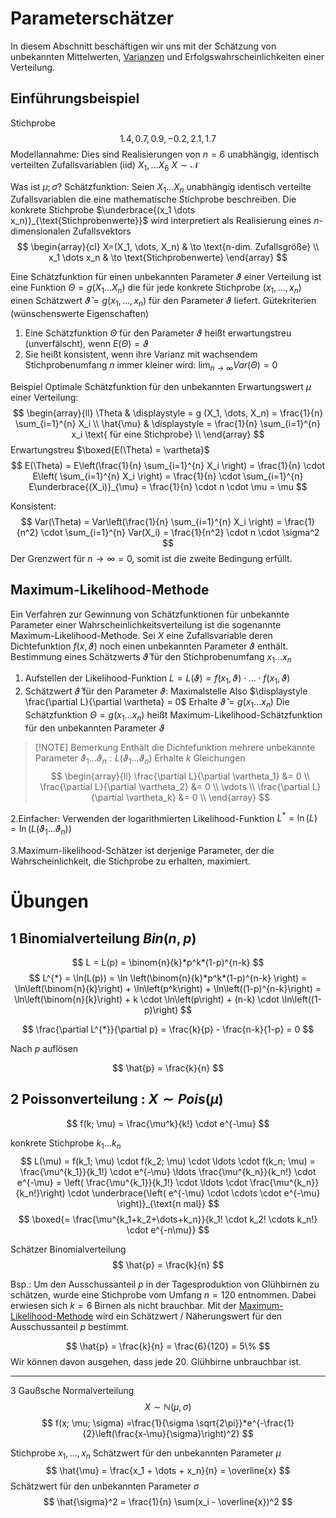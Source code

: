 # Parameterschätzer
In diesem Abschnitt beschäftigen wir uns mit der Schätzung von unbekannten Mittelwerten, [Varianzen](Zufallsvariablen.md#Varianz)  und Erfolgswahrscheinlichkeiten einer Verteilung.

## Einführungsbeispiel
Stichprobe
$$
1.4, 0.7, 0.9, -0.2, 2.1, 1.7
$$
Modellannahme:
Dies sind Realisierungen von $n=6$ unabhängig, identisch verteilten Zufallsvariablen (iid) $X_1, \dots X_6$ $X \sim \mathcal{N}$

Was ist $\mu; \sigma$?
 Schätzfunktion: Seien $X_1 \dots X_n$ unabhängig identisch verteilte Zufallsvariablen die eine mathematische Stichprobe beschreiben. 
Die konkrete Stichprobe $\underbrace{(x_1 \dots x_n)}_{\text{Stichprobenwerte}}$ wird interpretiert als Realisierung eines $n$-dimensionalen Zufallsvektors 
$$
\begin{array}{cl}
X=(X_1, \dots, X_n) & \to \text{n-dim. Zufallsgröße} \\
x_1 \dots x_n & \to \text{Stichprobenwerte}
\end{array}
$$

Eine Schätzfunktion für einen unbekannten Parameter $\vartheta$ einer Verteilung ist eine Funktion $\Theta = g(X_1 \dots X_n)$ die für jede konkrete Stichprobe $(x_1, \dots, x_n)$ einen Schätzwert $\hat{\vartheta} = g(x_1, \dots, x_n)$ für den Parameter $\vartheta$ liefert.
Gütekriterien (wünschenswerte Eigenschaften)
1. Eine Schätzfunktion $\Theta$ für den Parameter $\vartheta$ heißt erwartungstreu (unverfälscht), wenn $E(\Theta) = \vartheta$ 
2. Sie heißt konsistent, wenn ihre Varianz mit wachsendem Stichprobenumfang $n$ immer kleiner wird:
   $\lim_{n \to \infty} Var(\Theta)=0$

Beispiel
Optimale Schätzfunktion für den unbekannten Erwartungswert $\mu$ einer Verteilung:
$$
\begin{array}{ll}
\Theta & \displaystyle = g (X_1, \dots, X_n) = \frac{1}{n} \sum_{i=1}^{n} X_i \\
\hat{\mu} & \displaystyle  = \frac{1}{n} \sum_{i=1}^{n} x_i \text{ für eine Stichprobe}
\\
\end{array}
$$
Erwartungstreu $\boxed{E(\Theta) = \vartheta}$ 
$$
E(\Theta) = E\left(\frac{1}{n} \sum_{i=1}^{n} X_i \right) = \frac{1}{n} \cdot E\left( \sum_{i=1}^{n} X_i \right) = \frac{1}{n} \cdot \sum_{i=1}^{n} E\underbrace{(X_i)}_{\mu} = \frac{1}{n} \cdot n \cdot \mu = \mu
$$

Konsistent:
$$
Var(\Theta) = Var\left(\frac{1}{n} \sum_{i=1}^{n} X_i \right) = \frac{1}{n^2} \cdot \sum_{i=1}^{n} Var(X_i) = \frac{1}{n^2} \cdot n \cdot \sigma^2
$$
Der Grenzwert für $n \to \infty = 0$, somit ist die zweite Bedingung erfüllt.

## Maximum-Likelihood-Methode
Ein Verfahren zur Gewinnung von Schätzfunktionen für unbekannte Parameter einer Wahrscheinlichkeitsverteilung ist die sogenannte Maximum-Likelihood-Methode. 
Sei $X$ eine Zufallsvariable deren Dichtefunktion $f(x,\vartheta)$ noch einen unbekannten Parameter $\vartheta$ enthält. Bestimmung eines Schätzwerts $\hat{\vartheta}$ für den Stichprobenumfang $x_1 \dots x_n$ 

1. Aufstellen der Likelihood-Funktion
   $L=L(\vartheta) = f(x_1, \vartheta) \cdot \dots \cdot f(x_1, \vartheta)$ 
2. Schätzwert $\hat \vartheta$ für den Parameter $\vartheta$: Maximalstelle
   Also $\displaystyle \frac{\partial L}{\partial \vartheta} = 0$
   Erhalte $\hat \vartheta = g(x_1 \dots x_n)$
   Die Schätzfunktion $\Theta = g(x_1 \dots x_n)$ heißt Maximum-Likelihood-Schätzfunktion für den unbekannten Parameter $\vartheta$  


> [!NOTE] Bemerkung
> Enthält die Dichtefunktion mehrere unbekannte Parameter $\vartheta_1 \dots \vartheta_n : L(\vartheta_1 \dots \vartheta_n)$ 
> Erhalte $k$ Gleichungen
> $$
> \begin{array}{ll}
> \frac{\partial L}{\partial \vartheta_1} &= 0 \\
> \frac{\partial L}{\partial \vartheta_2} &= 0 \\
> \vdots \\
> \frac{\partial L}{\partial \vartheta_k} &= 0 \\
> \end{array}
> $$

2.Einfacher:
Verwenden der logarithmierten Likelihood-Funktion $L^{*}= \ln(L) = \ln(L(\vartheta_1 \dots \vartheta_n))$  

3.Maximum-likelihood-Schätzer ist derjenige Parameter, der die Wahrscheinlichkeit, die Stichprobe zu erhalten, maximiert.

# Übungen
## 1 Binomialverteilung $Bin(n,p)$
$$
L = L(p) = \binom{n}{k}*p^k*(1-p)^{n-k}
$$
$$
L^{*} = \ln(L(p)) = \ln \left(\binom{n}{k}*p^k*(1-p)^{n-k} \right) = \ln\left(\binom{n}{k}\right) + \ln\left(p^k\right) + \ln\left((1-p)^{n-k}\right) = \ln\left(\binom{n}{k}\right) + k \cdot \ln\left(p\right) + (n-k) \cdot \ln\left((1-p)\right) 
$$

$$
\frac{\partial L^{*}}{\partial p} = \frac{k}{p} - \frac{n-k}{1-p} = 0
$$

Nach $p$ auflösen

$$
\hat{p} = \frac{k}{n}
$$

## 2 Poissonverteilung : $X\sim Pois(\mu)$
$$
f(k; \mu) = \frac{\mu^k}{k!} \cdot e^{-\mu}
$$

konkrete Stichprobe $k_1 \dots k_n$ 
$$
L(\mu) = f(k_1; \mu) \cdot f(k_2; \mu) \cdot \ldots \cdot f(k_n; \mu) = \frac{\mu^{k_1}}{k_1!} \cdot e^{-\mu} \ldots \frac{\mu^{k_n}}{k_n!} \cdot e^{-\mu} = \left( \frac{\mu^{k_1}}{k_1!} \cdot \ldots \cdot \frac{\mu^{k_n}}{k_n!}\right) \cdot \underbrace{\left( e^{-\mu} \cdot \cdots \cdot e^{-\mu} \right)}_{\text{n mal}}
$$
$$
\boxed{= \frac{\mu^{k_1+k_2+\dots+k_n}}{k_1! \cdot k_2! \cdots k_n!} \cdot e^{-n\mu}}
$$

Schätzer Binomialverteilung
$$
\hat{p} = \frac{k}{n}
$$

Bsp.:
Um den Ausschussanteil $p$ in der Tagesproduktion von Glühbirnen zu schätzen, wurde eine Stichprobe vom Umfang $n=120$ entnommen. Dabei erwiesen sich $k=6$ Birnen als nicht brauchbar.
Mit der [Maximum-Likelihood-Methode](Statistik.md#Maximum-Likelihood-Methode) wird ein Schätzwert / Näherungswert für den Ausschussanteil $p$ bestimmt.

$$
\hat{p} = \frac{k}{n} = \frac{6}{120} = 5\%
$$
Wir können davon ausgehen, dass jede $20.$ Glühbirne unbrauchbar ist.

---

3 Gaußsche Normalverteilung
$$
X \sim \mathbb{N}(\mu, \sigma)
$$
$$
f(x; \mu; \sigma) =\frac{1}{\sigma \sqrt{2\pi}}*e^{-\frac{1}{2}\left(\frac{x-\mu}{\sigma}\right)^2}
$$

Stichprobe $x_1, \dots, x_n$
Schätzwert für den unbekannten Parameter $\mu$
$$
\hat{\mu} = \frac{x_1 + \dots + x_n}{n} = \overline{x}
$$
Schätzwert für den unbekannten Parameter $\sigma$ 
$$
\hat{\sigma}^2 = \frac{1}{n} \sum(x_i - \overline{x})^2
$$
